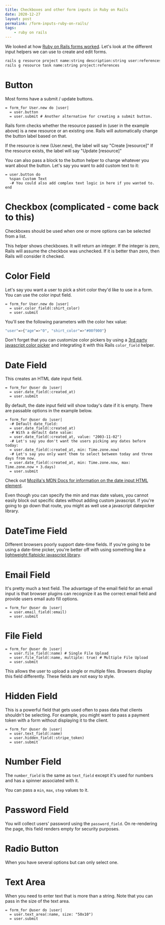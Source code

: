```yaml
---
title: Checkboxes and other form inputs in Ruby on Rails
date: 2020-12-27
layout: post
permalink: /form-inputs-ruby-on-rails/
tags: 
    - ruby on rails
---
```


We looked at how [Ruby on Rails forms worked](/forms-in-ruby-on-rails). Let's look at the different input helpers we can use to create and edit forms.

```bash
rails g resource project name:string description:string user:references
rails g resource task name:string project:references
```

# Button

Most forms have a submit / update buttons. 

```haml
= form_for User.new do |user|
  = user.button
  = user.submit # Another alternative for creating a submit button.
```

Rails form checks whether the resource passed in (user in the example above) is a new resource or an existing one. Rails will automatically change the button label based on that.

If the resource is new (User.new), the label will say "Create [resource]"
If the resource exists, the label will say "Update [resource]"

You can also pass a block to the button helper to change whatever you want about the button. Let's say you want to add custom text to it:

```haml
= user.button do
  %span Custom Text
  -# You could also add complex text logic in here if you wanted to.
end
```

# Checkbox (complicated - come back to this)

Checkboxes should be used when one or more options can be selected from a list.

This helper shows checkboxes. It will return an integer. If the integer is zero, Rails will assume the checkbox was unchecked. If it is better than zero, then Rails will consider it checked.

# Color Field

Let's say you want a user to pick a shirt color they'd like to use in a form. You can use the color input field.

```haml
= form_for User.new do |user|
  = user.color_field(:shirt_color)
  = user.submit
```

You'll see the following parameters with the color hex value:
```bash
"user"=>{"age"=>"0", "shirt_color"=>"#00f900"}
```

Don't forget that you can customize color pickers by using a [3rd party javascript color picker](https://jscolor.com) and integrating it with this Rails `color_field` helper.

# Date Field

This creates an HTML date input field.

```haml
= form_for @user do |user|
  = user.date_field(:created_at)
  = user.submit
```

By default, the date input field will show today's date if it is empty. There are passable options in the example below.

```haml
= form_for @user do |user|
  -# Default date_field:
  = user.date_field(:created_at)
  -# With a default date value:
  = user.date_field(:created_at, value: "2003-11-02")
  -# Let's say you don't want the users picking any dates before today:
  = user.date_field(:created_at, min: Time.zone.now)
  -# Let's say you only want them to select between today and three days from now.
  = user.date_field(:created_at, min: Time.zone.now, max: Time.zone.now + 3.days)
  = user.submit
```
Check out [Mozilla's MDN Docs for information on the date input HTML element](https://developer.mozilla.org/en-US/docs/Web/HTML/Element/input/date).

Even though you can specify the min and max date values, you cannot easily block out specific dates without adding custom javascript. If you're going to go down that route, you might as well use a javascript datepicker library.

# DateTime Field

Different browsers poorly support date-time fields. If you're going to be using a date-time picker, you're better off with using something like a [lightweight flatpickr javascript library](https://github.com/flatpickr/flatpickr).

# Email Field

It's pretty much a text field. The advantage of the email field for an email input is that browser plugins can recognize it as the correct email field and provide users email auto fill options.

```haml
= form_for @user do |user|
  = user.email_field(:email)
  = user.submit
```

# File Field

```haml
= form_for @user do |user|
  = user.file_field(:name) # Single File Upload
  = user.file_field(:name, multiple: true) # Multiple File Upload
  = user.submit
```

This allows the user to upload a single or multiple files. Browsers display this field differently. These fields are not easy to style.

# Hidden Field

This is a powerful field that gets used often to pass data that clients shouldn't be selecting. For example, you might want to pass a payment token with a form without displaying it to the client.

```haml
= form_for @user do |user|
  = user.text_field(:name)
  = user.hidden_field(:stripe_token)
  = user.submit     
```

# Number Field

The `number_field` is the same as `text_field` except it's used for numbers and has a spinner associated with it.

You can pass a `min`, `max`, `step` values to it.

# Password Field

You will collect users' password using the `password_field`. On re-rendering the page, this field renders empty for security purposes.

# Radio Button

When you have several options but can only select one.

# Text Area

When you need to enter text that is more than a string. Note that you can pass in the size of the text area.
```haml
= form_for @user do |user|
  = user.text_area(:name, size: "50x10")
  = user.submit
```


